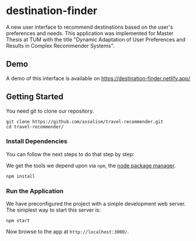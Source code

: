 # destination-finder
A new user interface to recommend destinations based on the user's preferences and needs. This application was implemented for Master Thesis at TUM with the title "Dynamic Adaptation of User Preferences and Results in Complex Recommender Systems". 

## Demo
A demo of this interface is available on https://destination-finder.netlify.app/
## Getting Started

You need git to clone our repository.

```
git clone https://github.com/assalism/travel-recommender.git
cd travel-recommender/
```

### Install Dependencies

You can follow the next steps to do that step by step:


We get the tools we depend upon via `npm`, the [node package manager](https://www.npmjs.com).

```
npm install
```

### Run the Application

We have preconfigured the project with a simple development web server.  The simplest way to start
this server is:

```
npm start
```

Now browse to the app at `http://localhost:3000/`.
